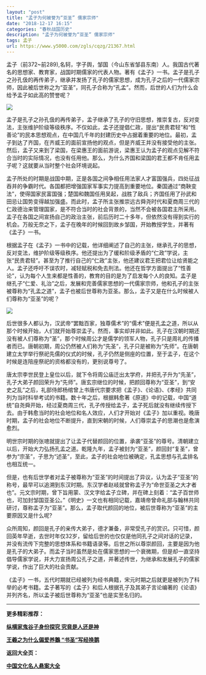 ```yaml
---
layout: "post"
title: "孟子为何被誉为“亚圣” 儒家宗师"
date: "2018-12-17 16:15"
categories: "春秋战国历史"
description: "孟子为何被誉为“亚圣” 儒家宗师"
tags: 孟子
url: https://www.y5000.com/zgls/cqzg/21367.html
---
```






孟子（前372~前289),名轲，字子舆，邹国（今山东省邹县东南）人。我国古代著名的思想家、教育家，战国时期儒家的代表人物。著有《孟子》一书。孟子是孔子之孙孔伋的再传弟子，继承并发扬了孔子的儒家思想，成为孔子之后的一代儒家宗师，因此被后世称之为“亚圣”，同孔子合称为“孔孟”。然而，后世的人们为什么会给予孟子如此高的赞誉呢？

![](https://img.y5000.com/uploads/allimg/170510/11-1F5101J332Z8.jpg)

孟子是孔子之孙孔伋的再传弟子，孟子继承了孔子的守旧思想，推崇复古，反对变法，主张维护阶级等级秩序。不仅如此，孟子还提倡仁政，提出“民贵君轻”和“性善论”的民本思想观点，在中国几千年的封建历史中占据着重要的地位。最初，孟子到达了齐国，在齐威王的面前宣扬他的观点，但是齐威王并没有接受他的主张。然后，孟子又来到了梁国，在梁惠王的面前游说，梁惠王认为孟子的观点见解不符合当时的实际情况，也没有任用他。那么，为什么齐国和梁国的君王都不肯任用孟子呢？这就要从当时整个社会环境说起。

孟子所处的时期是战国中期，正是各国之间争相任用法家人才富国强兵，四处征战吞并的争霸时代。各国都把增强国家军事实力提高到重要地位。秦国通过“商鞅变法”，使得国家民富国强；楚国和魏国任用吴起，战胜了敌兵；齐国任用了孙武和田忌让国势变得越加强盛。而此时，孟子所主张推崇远古舜尧时代和夏商周三代的仁政德治来管理国家，是不符合当时的社会背景的，当然不会被各国君主所采用。孟子在各国之间宣扬自己的政治主张，前后历时二十多年，但依然没有得到实行的机会。万般无奈之下，孟子在晚年的时候回到故乡邹国，开始教授学生，并著有《孟子》一书。

根据孟子在《孟子》一书中的记载，他详细阐述了自己的主张，继承孔子的思想，反对变法，维护阶级等级秩序。他还提出为了缓和阶级矛盾的“仁政”学说，主张“民贵君轻”。甚至为了推行自己的“仁政”主张，他还建议君王把君位让给贤能之人。孟子还呼吁不误农时，减轻赋税和免去刑法。他还在哲学方面提出了“性善论”，认为每个人生来都是性善的，教育的目的是为了启发每个人的良知。孟子是继孔子“仁爱、礼治”之后，发展和完善儒家思想的一代儒家宗师，他和孔子的主张被尊称为“孔孟之道”，孟子也被后世尊称为亚圣。那么，孟子又是在什么时候被人们尊称为“亚圣”的呢？

![](https://img.y5000.com/uploads/allimg/170510/11-1F5101J352H8.jpg)

后世很多人都认为，汉武帝“罢黜百家，独尊儒术”的“儒术”便是孔孟之道，所以从那个时候开始，人们就开始尊崇孟子。然而，事实却并非如此。孔子在汉朝时期还没有被人们尊称为“圣”，那个时候周公才是儒学的领军人物，孔子只是周礼的传播者而已。唐朝初期，周公仍然被人们称为“先圣”，孔子只是被称为“先师”。在唐朝建立太学举行祭祀先儒的仪式的时候，孔子仍然是侧座的位置，至于孟子，在这个时候是连陪座祭祀的资格都没有的，更别说尊号了。

唐太宗李世民登上皇位以后，就下令将周公庙迁出太学府，并把孔子升为“先圣”，孔子大弟子颜回荣升为“先师”。唐玄宗继位的时候，把颜回尊称为“亚圣”，到“安史之乱”之后，礼部侍郎杨绾曾上书唐代宗要求把《孟子》、《论语》、《孝经》共同列为当时科举考试的书籍。数十年之后，根据韩愈著《原道》中的记载，中国“道统”自尧舜开始，经过夏商周三代，孔子传授给孟子，孟子死后就没有继续传授下去。由于韩愈当时的社会地位和名人效应，人们才开始对《孟子》加以重视。晚唐时期，孟子的社会地位不断提升，直到宋朝的时候，人们尊崇孟子的思潮也是愈演愈烈。

明世宗时期的张璁就提出了让孟子代替颜回的位置，承袭“亚圣”的尊号。清朝建立以后，开始大力弘扬孔孟之道。乾隆九年，孟子被封为“亚圣”，颜回封“复圣”，曾参为“宗圣”，子思为“述圣”，至此，孟子的社会地位被确定，孔孟思想与孔孟排名也相互统一。

但是，也有后世学者对孟子被尊称为“亚圣”的时间提出了异议，认为孟子“亚圣”的称号，最早可以追溯到东汉时期。东汉学者赵岐就曾称孟子为“命世亚圣之大才者也”。元文宗时期，曾下旨用蒙、汉文字给孟子立碑，并在碑上刻着：“孟子百世师也，可加封邹国亚圣公。”《明史》一文也有相同记载，嘉靖帝曾命礼部与翰林共同研讨，尊称孟子为“亚圣”。那么，孟子取代颜回的地位，被后世尊称为“亚圣”的主要原因又是什么呢?

众所周知，颜回是孔子的亲传大弟子，德才兼备，非常受孔子的赏识。只可惜，颜回英年早逝，去世时年仅32岁，留给后世的也仅仅是他同孔子之间对话的记录，并没有流传下完整的思想体系和书籍语录等。后世之所以尊崇颜回，主要是因为他是孔子的大弟子。而孟子当时虽然是处在儒家思想的一个衰微期，但是却一直坚持倡导儒家学说，并大力宣扬周公孔子之道，并著述传世，为继承和发展孔子的儒家学说，作出了巨大的社会贡献。

《孟子》一书，五代时期就已经被列为经书典籍，宋元时期之后就更是被列为了科举的必考书籍。孟子著写的《孟子》和后人根据孔子及其弟子言论编著的《论语》并列齐名，所以孟子被后世尊称为“亚圣”也是实至名归的。

* * *

**更多精彩推荐：**

**[纵横家鬼谷子身份探究 究竟是人还是神](https://www.y5000.com/zgls/cqzg/21371.html)**

**[王羲之为什么偏爱养鵝 “书圣”写经换鹅](https://www.y5000.com/zgls/sglj/21373.html)**

**返回大全页：**

[**中国文化名人悬案大全**](https://www.y5000.com/zgls/mrzj/21393.html)

